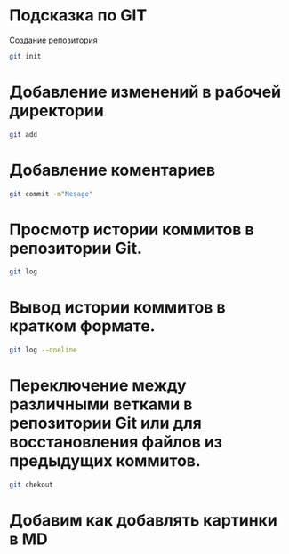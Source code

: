 # Подсказка по GIT
Создание репозитория
```sh
git init
```
# Добавление изменений в рабочей директории
```sh
git add
```
# Добавление коментариев
```sh
git commit -m"Mesage"
```
# Просмотр истории коммитов в репозитории Git. 
```sh
git log
```
# Вывод истории коммитов в кратком формате.
```sh
git log --oneline
```
#  Переключение между различными ветками в репозитории Git или для восстановления файлов из предыдущих коммитов. 
```sh
git chekout
```

# Добавим как добавлять картинки в MD 